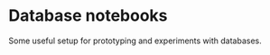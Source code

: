 Database notebooks
==================

Some useful setup for prototyping and experiments with databases.
